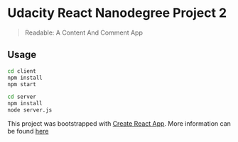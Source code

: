 # Udacity React Nanodegree Project 2
> Readable: A Content And Comment App

## Usage

```bash
cd client
npm install
npm start

cd server
npm install
node server.js
```


This project was bootstrapped with [Create React App](https://github.com/facebookincubator/create-react-app). More information can be found [here](https://github.com/facebookincubator/create-react-app/blob/master/packages/react-scripts/template/README.md)